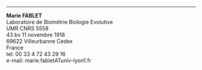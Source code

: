 ---
**Marie FABLET**  
Laboratoire de Biométrie Biologie Evolutive  
UMR CNRS 5558  
43 bv 11 novembre 1918  
69622 Villeurbanne Cedex  
France  
tel: 00 33 4 72 43 29 16  
e-mail: marie.fabletATuniv-lyon1.fr
